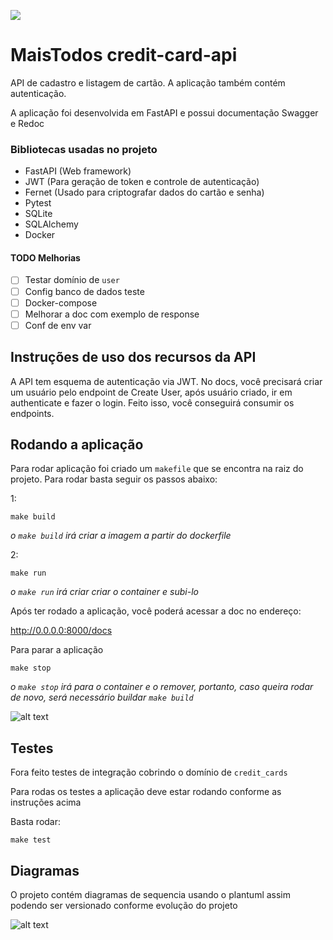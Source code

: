 ![](https://media.tenor.com/3AV9En0ZpkIAAAAC/tarjeta-de-cr%C3%A9dito-mojo-jojo.gif)

# MaisTodos credit-card-api

API de cadastro e listagem de cartão. A aplicação também contém autenticação.

A aplicação foi desenvolvida em FastAPI e possui documentação Swagger e Redoc

### Bibliotecas usadas no projeto

* FastAPI (Web framework)
* JWT (Para geração de token e controle de autenticação)
* Fernet (Usado para criptografar dados do cartão e senha)
* Pytest
* SQLite
* SQLAlchemy
* Docker

#### TODO Melhorias

- [ ] Testar domínio de `user`
- [ ] Config banco de dados teste
- [ ] Docker-compose
- [ ] Melhorar a doc com exemplo de response
- [ ] Conf de env var

## Instruções de uso dos recursos da API

A API tem esquema de autenticação via JWT.
No docs, você precisará criar um usuário pelo endpoint de Create User, após usuário criado, ir
em authenticate e fazer o login. Feito isso, você conseguirá consumir os endpoints.

## Rodando a aplicação
Para rodar aplicação foi criado um `makefile` que se encontra na raiz do projeto. Para rodar
basta seguir os passos abaixo:

1:

    make build
_o `make build` irá criar a imagem a partir do dockerfile_

2:

    make run
_o `make run` irá criar criar o container e subi-lo_

Após ter rodado a aplicação, você poderá acessar a doc no endereço:

http://0.0.0.0:8000/docs

Para parar a aplicação

    make stop
_o `make stop` irá para o container e o remover, portanto, caso queira
rodar de novo, será necessário buildar `make build`_

![alt text](https://i.ibb.co/3p9Zp8h/Design-sem-nome-5.png)

## Testes
Fora feito testes de integração cobrindo o domínio de `credit_cards`

Para rodas os testes a aplicação deve estar rodando conforme as instruções acima

Basta rodar:

    make test

## Diagramas
O projeto contém diagramas de sequencia usando o plantuml assim
podendo ser versionado conforme evolução do projeto

![alt text](https://i.ibb.co/S035ScN/Selection-279.png)
